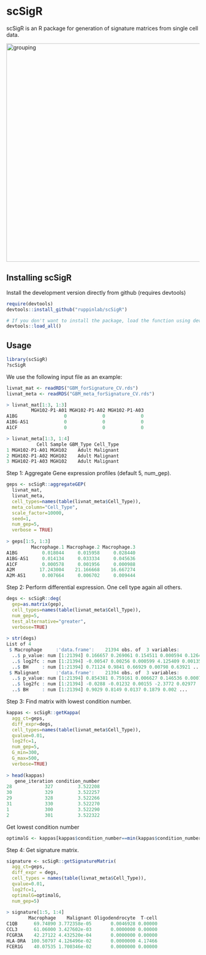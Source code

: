 # scSigR
scSigR is an R package for generation of signature matrices from single cell data.

<img src="https://github.com/ruppinlab/scSigR/blob/main/data/images/Figure1.png" alt="grouping" width="1100" height="570">

## Installing scSigR
Install the development version directly from github (requires devtools)

```r
require(devtools)
devtools::install_github("ruppinlab/scSigR")

# If you don't want to install the package, load the function using devtools
devtools::load_all()
```

## Usage

```r
library(scSigR)
?scSigR
```

We use the following input file as an example:
```r
livnat_mat <- readRDS("GBM_forSignature_CV.rds")
livnat_meta <- readRDS("GBM_meta_forSignature_CV.rds")

> livnat_mat[1:3, 1:3]
         MGH102-P1-A01 MGH102-P1-A02 MGH102-P1-A03
A1BG                 0             0             0
A1BG-AS1             0             0             0
A1CF                 0             0             0

> livnat_meta[1:3, 1:4]
           Cell Sample GBM_Type Cell_Type
1 MGH102-P1-A01 MGH102    Adult Malignant
2 MGH102-P1-A02 MGH102    Adult Malignant
3 MGH102-P1-A03 MGH102    Adult Malignant
```

Step 1: Aggregate Gene expression profiles (default 5, num_gep).
```r
geps <- scSigR::aggregateGEP(
  livnat_mat, 
  livnat_meta, 
  cell_types=names(table(livnat_meta$Cell_Type)),
  meta_column="Cell_Type",
  scale_factor=10000,
  seed=1,
  num_gep=5,
  verbose = TRUE)
  
> geps[1:5, 1:3]
         Macrophage.1 Macrophage.2 Macrophage.3
A1BG         0.018044     0.015958     0.028440
A1BG-AS1     0.014134     0.033334     0.045636
A1CF         0.000578     0.001956     0.000988
A2M         17.243004    21.166668    16.667274
A2M-AS1      0.007664     0.006702     0.009444
```

Step 2: Perform differential expression. One cell type again all others.
```r
degs <- scSigR::deg(
  gep=as.matrix(gep), 
  cell_types=names(table(livnat_meta$Cell_Type)),
  num_gep=5,
  test_alternative="greater",
  verbose=TRUE)
  
> str(degs)
List of 4
 $ Macrophage     :'data.frame':	21394 obs. of  3 variables:
  ..$ p_value: num [1:21394] 0.166657 0.269061 0.154511 0.000594 0.126444 ...
  ..$ log2fc : num [1:21394] -0.00547 0.00256 0.000599 4.125409 0.001353 ...
  ..$ BH     : num [1:21394] 0.71124 0.9841 0.66929 0.00798 0.63921 ...
 $ Malignant      :'data.frame':	21394 obs. of  3 variables:
  ..$ p_value: num [1:21394] 0.854381 0.759161 0.006627 0.146536 0.000772 ...
  ..$ log2fc : num [1:21394] -0.0288 -0.01232 0.00155 -2.3772 0.02977 ...
  ..$ BH     : num [1:21394] 0.9029 0.8149 0.0137 0.1879 0.002 ...
```

Step 3: Find matrix with lowest condition number.
```r
kappas <- scSigR::getKappa(
  agg_ct=geps, 
  diff_expr=degs, 
  cell_types=names(table(livnat_meta$Cell_Type)),
  qvalue=0.01,
  log2fc=1,
  num_gep=5,
  G_min=300,
  G_max=500,
  verbose=TRUE)
  
> head(kappas)
   gene_iteration condition_number
28            327         3.522208
30            329         3.522257
29            328         3.522266
31            330         3.522270
1             300         3.522290
2             301         3.522322
```

Get lowest condition number
```r
optimalG <- kappas[kappas$condition_number==min(kappas$condition_number), ]$gene_iteration
```
Step 4: Get signature matrix.
```r
signature <- scSigR::getSignatureMatrix(
  agg_ct=geps, 
  diff_expr = degs, 
  cell_types = names(table(livnat_meta$Cell_Type)),
  qvalue=0.01,
  log2fc=1,
  optimalG=optimalG,
  num_gep=5)
  
> signature[1:5, 1:4]
        Macrophage    Malignant Oligodendrocyte  T-cell
C1QB      69.74890 3.772358e-05       0.0046928 0.00000
CCL3      61.06000 3.427602e-03       0.0000000 0.00000
FCGR3A    42.27122 4.432520e-04       0.0000000 0.00000
HLA-DRA  100.50797 4.126496e-02       0.0000000 4.17466
FCER1G    40.07535 1.700346e-02       0.0000000 0.00000
```
